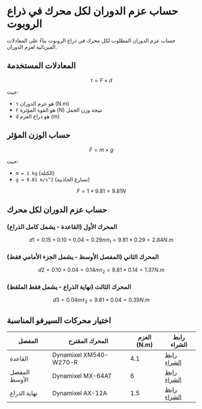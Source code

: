 # حساب عزم الدوران لكل محرك في ذراع الروبوت

 حساب عزم الدوران المطلوب لكل محرك في ذراع الروبوت بناءً على المعادلات الفيزيائية لعزم الدوران.

## المعادلات المستخدمة
```math
\tau = F \times d
```
حيث:
- `τ` هو عزم الدوران (N.m)
- `F` هو القوة المؤثرة (N) نتيجة وزن الحمل
- `d` هو ذراع العزم (m)

## حساب الوزن المؤثر
```math
F = m \times g
```
حيث:
- `m = 1 kg` (الكتلة)
- `g = 9.81 m/s^2` (تسارع الجاذبية)
```math
F = 1 \times 9.81 = 9.81 N
```

## حساب عزم الدوران لكل محرك

### المحرك الأول (القاعدة - يشمل كامل الذراع)
```math
d1 = 0.15 + 0.10 + 0.04 = 0.29 m
\tau_1 = 9.81 \times 0.29 = 2.84 N.m
```

### المحرك الثاني (المفصل الأوسط - يشمل الجزء الأمامي فقط)
```math
d2 = 0.10 + 0.04 = 0.14 m
\tau_2 = 9.81 \times 0.14 = 1.37 N.m
```

### المحرك الثالث (نهاية الذراع - يشمل فقط الملقط)
```math
d3 = 0.04 m
\tau_3 = 9.81 \times 0.04 = 0.39 N.m
```

## اختيار محركات السيرفو المناسبة

| المفصل | المحرك المقترح | العزم (N.m) | رابط الشراء |
|---------|----------------|-------------|--------------|
| القاعدة | Dynamixel XM540-W270-R | 4.1 | [رابط الشراء](https://www.robotshop.com/products/dynamixel-xm540-w270-r) |
| المفصل الأوسط | Dynamixel MX-64AT | 6 | [رابط الشراء](https://www.robotshop.com/products/dynamixel-mx-64at-robot-actuator) |
| نهاية الذراع | Dynamixel AX-12A | 1.5 | [رابط الشراء](https://www.robotshop.com/products/dynamixel-ax-12a-robot-actuator) |



